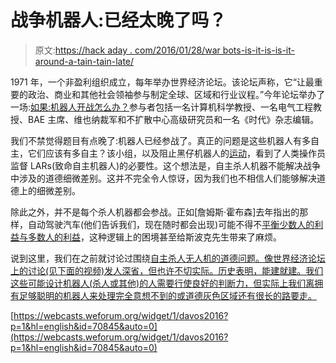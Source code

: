 # 战争机器人:已经太晚了吗？

> 原文:[https://hack aday . com/2016/01/28/war bots-is-it-is-is-it-around-a-tain-tain-late/](https://hackaday.com/2016/01/28/warbots-is-it-already-too-late/)

1971 年，一个非盈利组织成立，每年举办世界经济论坛。该论坛声称，它“让最重要的政治、商业和其他社会领袖参与制定全球、区域和行业议程。”今年论坛举办了一场:[如果:机器人开战怎么办？](http://www.weforum.org/events/world-economic-forum-annual-meeting-2016/sessions/what-if-robots-go-to-war)参与者包括一名计算机科学教授、一名电气工程教授、BAE 主席、维也纳裁军和不扩散中心高级研究员和一名《时代》杂志编辑。

我们不禁觉得题目有点晚了:机器人已经参战了。真正的问题是这些机器人有多自主，它们应该有多自主？该小组，以及阻止黑仔机器人的[运动](http://www.stopkillerrobots.org/)，看到了人类操作员监督 LARs(致命自主机器人)的必要性。这个想法是，自主杀人机器不能解决战争中涉及的道德细微差别。这并不完全令人惊讶，因为我们也不相信人们能够解决道德上的细微差别。

除此之外，并不是每个杀人机器都会参战。正如[詹姆斯·霍布森]去年指出的那样，自动驾驶汽车(他们告诉我们，现在随时都会出现)可能不得不[平衡少数人的利益与多数人的利益](http://hackaday.com/2015/10/29/the-ethics-of-self-driving-cars-making-deadly-decisions/)，这种逻辑上的困境甚至给斯波克先生带来了麻烦。

说到这里，我们在之前就讨论过围绕[自主杀人无人机的道德问题。像世界经济论坛上的讨论(见下面的视频)发人深省，但也许不切实际。历史表明，能建就建。我们这些可能设计机器人(杀人或其他)的人需要行使良好的判断力，但实际上我们离拥有足够聪明的机器人来处理完全意想不到的或道德灰色区域还有很长的路要走。](http://hackaday.com/2015/11/09/who-is-responsible-when-machines-kill/)

[https://webcasts.weforum.org/widget/1/davos2016?p=1&hl=english&id=70845&auto=0](https://webcasts.weforum.org/widget/1/davos2016?p=1&hl=english&id=70845&auto=0)